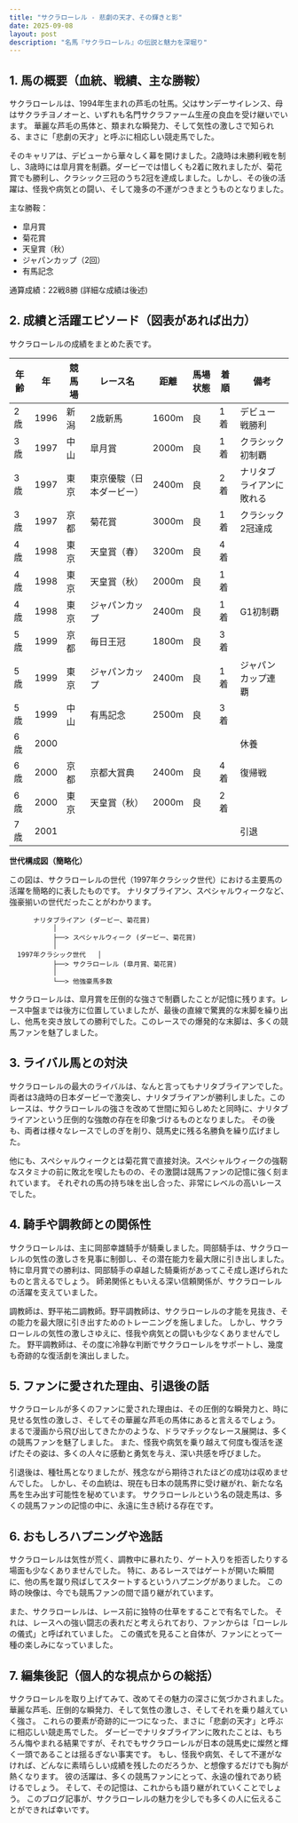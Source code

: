 ```yaml
---
title: "サクラローレル - 悲劇の天才、その輝きと影"
date: 2025-09-08
layout: post
description: "名馬『サクラローレル』の伝説と魅力を深堀り"
---
```


## 1. 馬の概要（血統、戦績、主な勝鞍）

サクラローレルは、1994年生まれの芦毛の牡馬。父はサンデーサイレンス、母はサクラチヨノオーと、いずれも名門サクラファーム生産の良血を受け継いでいます。  華麗な芦毛の馬体と、類まれな瞬発力、そして気性の激しさで知られる、まさに「悲劇の天才」と呼ぶに相応しい競走馬でした。

そのキャリアは、デビューから華々しく幕を開けました。2歳時は未勝利戦を制し、3歳時には皐月賞を制覇。ダービーでは惜しくも2着に敗れましたが、菊花賞でも勝利し、クラシック三冠のうち2冠を達成しました。しかし、その後の活躍は、怪我や病気との闘い、そして幾多の不運がつきまとうものとなりました。

主な勝鞍：
* 皐月賞
* 菊花賞
* 天皇賞（秋）
* ジャパンカップ（2回）
* 有馬記念

通算成績：22戦8勝  (詳細な成績は後述)


## 2. 成績と活躍エピソード（図表があれば出力）

サクラローレルの成績をまとめた表です。

| 年齢 | 年 | 競馬場 | レース名 | 距離 | 馬場状態 | 着順 | 備考 |
|---|---|---|---|---|---|---|---|
| 2歳 | 1996 | 新潟 | 2歳新馬 | 1600m | 良 | 1着 | デビュー戦勝利 |
| 3歳 | 1997 | 中山 | 皐月賞 | 2000m | 良 | 1着 | クラシック初制覇 |
| 3歳 | 1997 | 東京 | 東京優駿（日本ダービー） | 2400m | 良 | 2着 |  ナリタブライアンに敗れる |
| 3歳 | 1997 | 京都 | 菊花賞 | 3000m | 良 | 1着 | クラシック2冠達成 |
| 4歳 | 1998 | 東京 | 天皇賞（春） | 3200m | 良 | 4着 |  |
| 4歳 | 1998 | 東京 | 天皇賞（秋） | 2000m | 良 | 1着 |  |
| 4歳 | 1998 | 東京 | ジャパンカップ | 2400m | 良 | 1着 | G1初制覇 |
| 5歳 | 1999 | 京都 | 毎日王冠 | 1800m | 良 | 3着 |  |
| 5歳 | 1999 | 東京 | ジャパンカップ | 2400m | 良 | 1着 | ジャパンカップ連覇 |
| 5歳 | 1999 | 中山 | 有馬記念 | 2500m | 良 | 3着 |  |
| 6歳 | 2000 |  |  |  |  |  |  休養 |
| 6歳 | 2000 | 京都 | 京都大賞典 | 2400m | 良 | 4着 |  復帰戦 |
| 6歳 | 2000 | 東京 | 天皇賞（秋） | 2000m | 良 | 2着 |  |
| 7歳 | 2001 |  |  |  |  |  |  引退 |


**世代構成図（簡略化）**

この図は、サクラローレルの世代（1997年クラシック世代）における主要馬の活躍を簡略的に表したものです。  ナリタブライアン、スペシャルウィークなど、強豪揃いの世代だったことがわかります。


```
      ナリタブライアン (ダービー、菊花賞)
           │
           ├──> スペシャルウィーク (ダービー、菊花賞)
           │
  1997年クラシック世代   │
           ├──> サクラローレル (皐月賞、菊花賞)
           │
           └──> 他強豪馬多数
```


サクラローレルは、皐月賞を圧倒的な強さで制覇したことが記憶に残ります。レース中盤までは後方に位置していましたが、最後の直線で驚異的な末脚を繰り出し、他馬を突き放しての勝利でした。このレースでの爆発的な末脚は、多くの競馬ファンを魅了しました。


## 3. ライバル馬との対決

サクラローレルの最大のライバルは、なんと言ってもナリタブライアンでした。両者は3歳時の日本ダービーで激突し、ナリタブライアンが勝利しました。このレースは、サクラローレルの強さを改めて世間に知らしめたと同時に、ナリタブライアンという圧倒的な強敵の存在を印象づけるものとなりました。  その後も、両者は様々なレースでしのぎを削り、競馬史に残る名勝負を繰り広げました。

他にも、スペシャルウィークとは菊花賞で直接対決。スペシャルウィークの強靭なスタミナの前に敗北を喫したものの、その激闘は競馬ファンの記憶に強く刻まれています。  それぞれの馬の持ち味を出し合った、非常にレベルの高いレースでした。


## 4. 騎手や調教師との関係性

サクラローレルは、主に岡部幸雄騎手が騎乗しました。岡部騎手は、サクラローレルの気性の激しさを見事に制御し、その潜在能力を最大限に引き出しました。  特に皐月賞での勝利は、岡部騎手の卓越した騎乗術があってこそ成し遂げられたものと言えるでしょう。  師弟関係ともいえる深い信頼関係が、サクラローレルの活躍を支えていました。

調教師は、野平祐二調教師。野平調教師は、サクラローレルの才能を見抜き、その能力を最大限に引き出すためのトレーニングを施しました。  しかし、サクラローレルの気性の激しさゆえに、怪我や病気との闘いも少なくありませんでした。  野平調教師は、その度に冷静な判断でサクラローレルをサポートし、幾度も奇跡的な復活劇を演出しました。


## 5. ファンに愛された理由、引退後の話

サクラローレルが多くのファンに愛された理由は、その圧倒的な瞬発力と、時に見せる気性の激しさ、そしてその華麗な芦毛の馬体にあると言えるでしょう。  まるで漫画から飛び出してきたかのような、ドラマチックなレース展開は、多くの競馬ファンを魅了しました。  また、怪我や病気を乗り越えて何度も復活を遂げたその姿は、多くの人々に感動と勇気を与え、深い共感を呼びました。

引退後は、種牡馬となりましたが、残念ながら期待されたほどの成功は収めませんでした。  しかし、その血統は、現在も日本の競馬界に受け継がれ、新たな名馬を生み出す可能性を秘めています。  サクラローレルという名の競走馬は、多くの競馬ファンの記憶の中に、永遠に生き続ける存在です。


## 6. おもしろハプニングや逸話

サクラローレルは気性が荒く、調教中に暴れたり、ゲート入りを拒否したりする場面も少なくありませんでした。  特に、あるレースではゲートが開いた瞬間に、他の馬を蹴り飛ばしてスタートするというハプニングがありました。  この時の映像は、今でも競馬ファンの間で語り継がれています。

また、サクラローレルは、レース前に独特の仕草をすることで有名でした。  それは、レースへの強い闘志の表れだと考えられており、ファンからは「ローレルの儀式」と呼ばれていました。  この儀式を見ること自体が、ファンにとって一種の楽しみになっていました。


## 7. 編集後記（個人的な視点からの総括）

サクラローレルを取り上げてみて、改めてその魅力の深さに気づかされました。  華麗な芦毛、圧倒的な瞬発力、そして気性の激しさ、そしてそれを乗り越えていく強さ。  これらの要素が奇跡的に一つになった、まさに「悲劇の天才」と呼ぶに相応しい競走馬でした。  ダービーでナリタブライアンに敗れたことは、もちろん悔やまれる結果ですが、それでもサクラローレルが日本の競馬史に燦然と輝く一頭であることは揺るぎない事実です。  もし、怪我や病気、そして不運がなければ、どんなに素晴らしい成績を残したのだろうか、と想像するだけでも胸が熱くなります。  彼の活躍は、多くの競馬ファンにとって、永遠の憧れであり続けるでしょう。  そして、その記憶は、これからも語り継がれていくことでしょう。  このブログ記事が、サクラローレルの魅力を少しでも多くの人に伝えることができれば幸いです。
